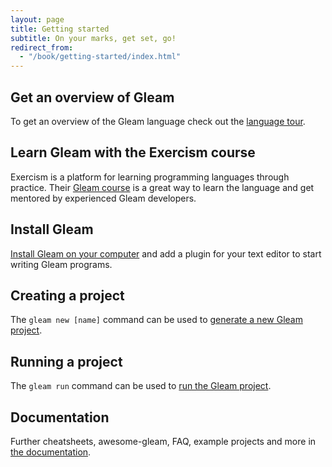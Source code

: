 ```yaml
---
layout: page
title: Getting started
subtitle: On your marks, get set, go!
redirect_from:
  - "/book/getting-started/index.html"
---
```


## Get an overview of Gleam

To get an overview of the Gleam language check out the 
[language tour](/book/tour/).


## Learn Gleam with the Exercism course

Exercism is a platform for learning programming languages through practice.
Their [Gleam course](https://exercism.io/tracks/gleam) is a great way to learn
the language and get mentored by experienced Gleam developers.


## Install Gleam

[Install Gleam on your computer](/getting-started/installing/) and add a plugin
for your text editor to start writing Gleam programs.


## Creating a project

The `gleam new [name]` command can be used to [generate a new Gleam project](https://gleam.run/writing-gleam/creating-a-project/).


## Running a project

The `gleam run` command can be used to [run the Gleam project](https://gleam.run/writing-gleam/using-the-project).


## Documentation

Further cheatsheets, awesome-gleam, FAQ, example projects and more in [the documentation](https://gleam.run/documentation/). 


